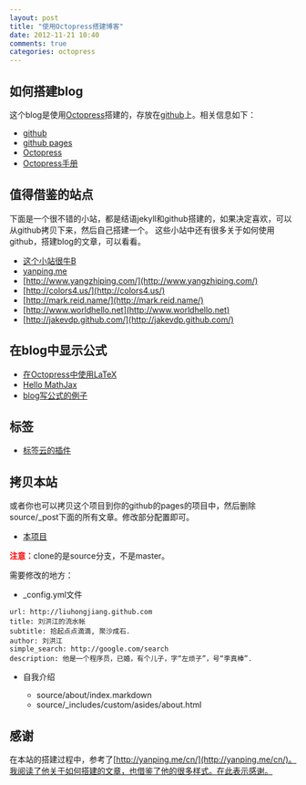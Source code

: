 ```yaml
---
layout: post
title: "使用Octopress搭建博客"
date: 2012-11-21 10:40
comments: true
categories: octopress 
---
```


## 如何搭建blog
这个blog是使用[Octopress](http://octopress.org/)搭建的，存放在[github](https://github.com/)上。相关信息如下：

<!-- more -->

* [github](https://github.com/)
* [github pages](http://pages.github.com/)
* [Octopress](http://octopress.org/)
* [Octopress手册](http://octopress.org/docs/)


## 值得借鉴的站点

下面是一个很不错的小站，都是结语jekyll和github搭建的，如果决定喜欢，可以从github拷贝下来，然后自己搭建一个。
这些小站中还有很多关于如何使用github，搭建blog的文章，可以看看。

* [这个小站很牛B](http://luikore.github.com/2011/09/good-things-learned-from-octopress/)
* [yanping.me](http://yanping.me/)
* [http://www.yangzhiping.com/](http://www.yangzhiping.com/)
* [http://colors4.us/](http://colors4.us/)
* [http://mark.reid.name/](http://mark.reid.name/)
* [http://www.worldhello.net](http://www.worldhello.net)
* [http://jakevdp.github.com/](http://jakevdp.github.com/)

## 在blog中显示公式

* [在Octopress中使用LaTeX](http://yanping.me/cn/blog/2012/03/10/octopress-with-latex/)
* [Hello MathJax](http://steshaw.org/blog/2012/02/09/hello-mathjax/)
* [blog写公式的例子](http://jakevdp.github.com/blog/2012/09/05/quantum-python/)

## 标签  

* [标签云的插件](https://github.com/tokkonopapa/octopress-tagcloud)

## 拷贝本站
或者你也可以拷贝这个项目到你的github的pages的项目中，然后删除source/\_post下面的所有文章。修改部分配置即可。

* [本项目](https://github.com/liuhongjiang/liuhongjiang.github.com)

<strong style="color:red">注意：</strong>clone的是source分支，不是master。

需要修改的地方：

* \_config.yml文件

```
url: http://liuhongjiang.github.com
title: 刘洪江的流水帐
subtitle: 拾起点点滴滴, 聚沙成石.
author: 刘洪江
simple_search: http://google.com/search
description: 他是一个程序员，已婚，有个儿子，字“左烦子”，号“李真棒”.
```

* 自我介绍

	* source/about/index.markdown 
	* source/_includes/custom/asides/about.html

## 感谢
在本站的搭建过程中，参考了[http://yanping.me/cn/](http://yanping.me/cn/)。我阅读了他关于如何搭建的文章，也借鉴了他的很多样式。在此表示感谢。
